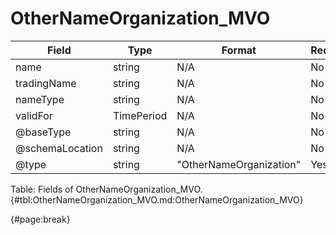 <!--
    ATTENTION: This file was generated via gradle!
               Do NOT manually edit this file! Any such changes will be overwritten!
-->

# OtherNameOrganization_MVO

| Field | Type | Format | Required |
| ------- | ------- | ------- | --- |
| name | string | N/A | No |
| tradingName | string | N/A | No |
| nameType | string | N/A | No |
| validFor | TimePeriod | N/A | No |
| @baseType | string | N/A | No |
| @schemaLocation | string | N/A | No |
| @type | string | "OtherNameOrganization" | Yes |

Table: Fields of OtherNameOrganization_MVO. {#tbl:OtherNameOrganization_MVO.md:OtherNameOrganization_MVO}

{#page:break}
